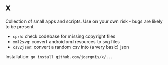 # x

Collection of small apps and scripts. Use on your own risk - bugs are likely to
be present.

- `cprh`: check codebase for missing copyright files
- `xml2svg`: convert android xml resources to svg files
- `csv2json`: convert a random csv into (a very basic) json

Installation: `go install github.com/joergmis/x/...`
